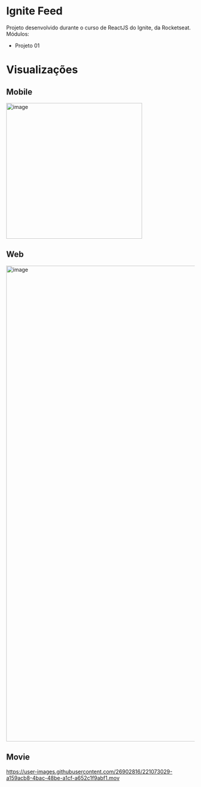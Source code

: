 # Ignite Feed
Projeto desenvolvido durante o curso de ReactJS do Ignite, da Rocketseat.
Módulos:
- Projeto 01

# Visualizações
## Mobile
<img width="363" alt="image" src="https://user-images.githubusercontent.com/26902816/221065074-acae54ff-4a3e-4ec2-8eeb-dc2e3d6bdd46.png">

## Web
<img width="1272" alt="image" src="https://user-images.githubusercontent.com/26902816/221064916-92073994-0e5d-442c-90c6-bd9e46050e25.png">

## Movie
https://user-images.githubusercontent.com/26902816/221073029-a159acb8-4bac-48be-a1cf-a652c1f9abf1.mov
